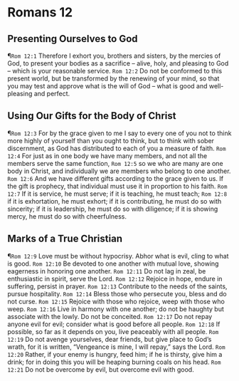 # Romans 12

## Presenting Ourselves to God
¶`Rom 12:1` Therefore I exhort you, brothers and sisters, by the mercies of God, to present your bodies as a sacrifice – alive, holy, and pleasing to God – which is your reasonable service.
`Rom 12:2` Do not be conformed to this present world, but be transformed by the renewing of your mind, so that you may test and approve what is the will of God – what is good and well-pleasing and perfect.

## Using Our Gifts for the Body of Christ
¶`Rom 12:3` For by the grace given to me I say to every one of you not to think more highly of yourself than you ought to think, but to think with sober discernment, as God has distributed to each of you a measure of faith.
`Rom 12:4` For just as in one body we have many members, and not all the members serve the same function,
`Rom 12:5` so we who are many are one body in Christ, and individually we are members who belong to one another.
`Rom 12:6` And we have different gifts according to the grace given to us. If the gift is prophecy, that individual must use it in proportion to his faith.
`Rom 12:7` If it is service, he must serve; if it is teaching, he must teach;
`Rom 12:8` if it is exhortation, he must exhort; if it is contributing, he must do so with sincerity; if it is leadership, he must do so with diligence; if it is showing mercy, he must do so with cheerfulness.

## Marks of a True Christian
¶`Rom 12:9` Love must be without hypocrisy. Abhor what is evil, cling to what is good.
`Rom 12:10` Be devoted to one another with mutual love, showing eagerness in honoring one another.
`Rom 12:11` Do not lag in zeal, be enthusiastic in spirit, serve the Lord.
`Rom 12:12` Rejoice in hope, endure in suffering, persist in prayer.
`Rom 12:13` Contribute to the needs of the saints, pursue hospitality.
`Rom 12:14` Bless those who persecute you, bless and do not curse.
`Rom 12:15` Rejoice with those who rejoice, weep with those who weep.
`Rom 12:16` Live in harmony with one another; do not be haughty but associate with the lowly. Do not be conceited.
`Rom 12:17` Do not repay anyone evil for evil; consider what is good before all people.
`Rom 12:18` If possible, so far as it depends on you, live peaceably with all people.
`Rom 12:19` Do not avenge yourselves, dear friends, but give place to God’s wrath, for it is written, “Vengeance is mine, I will repay,” says the Lord.
`Rom 12:20` Rather, if your enemy is hungry, feed him; if he is thirsty, give him a drink; for in doing this you will be heaping burning coals on his head.
`Rom 12:21` Do not be overcome by evil, but overcome evil with good.
